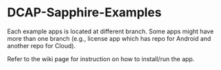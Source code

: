 # DCAP-Sapphire-Examples

Each example apps is located at different branch.
Some apps might have more than one branch (e.g., license app which has repo for Android and another repo for Cloud).

Refer to the wiki page for instruction on how to install/run the app.
